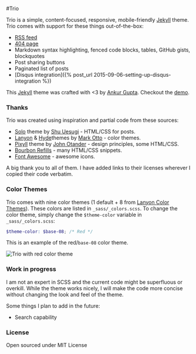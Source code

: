 #Trio

Trio is a simple, content-focused, responsive, mobile-friendly [Jekyll](http://jekyllrb.com/) theme. Trio comes with support for these things out-of-the-box:

* [RSS feed](/feed.xml)
* [404 page](/404.html)
* Markdown syntax highlighting, fenced code blocks, tables, GitHub gists, blockquotes
* Post sharing buttons
* Paginated list of posts
* [Disqus integration]({% post_url 2015-09-06-setting-up-disqus-integration %})

This [Jekyll](http://jekyllrb.com/) theme was crafted with <3 by [Ankur Gupta](https://github.com/ankur-gupta). Checkout the [demo](http://perfectlyrandom.org/trio/).

### Thanks 
Trio was created using inspiration and partial code from these sources:

* [Solo](http://chibicode.github.io/solo/) theme by [Shu Uesugi](https://github.com/chibicode) - HTML/CSS for posts.
* [Lanyon](http://lanyon.getpoole.com/) & [Hyde](http://hyde.getpoole.com/)themes by [Mark Otto](https://github.com/mdo) - color themes.
* [Pixyll](http://pixyll.com/) theme by [John Otander](https://github.com/johnotander) - design principles, some HTML/CSS.
* [Bourbon Refills](http://refills.bourbon.io/) - many HTML/CSS snippets.
* [Font Awesome](http://fortawesome.github.io/Font-Awesome) - awesome icons.

A big thank you to all of them. I have added links to their licenses wherever I copied their code verbatim. 

### Color Themes
Trio comes with nine color themes (1 default + 8 from [Lanyon Color Themes](https://github.com/poole/lanyon)). These colors are listed in `_sass/_colors.scss`. To change the color theme, simply change the `$theme-color` variable in `_sass/_colors.scss`:

```scss
$theme-color: $base-08; /* Red */
```

This is an example of the red/`base-08` color theme.

![Trio with red color theme](trio-red-screenshot.png)


### Work in progress
I am not an expert in SCSS and the current code might be superfluous or overkill. While the theme works nicely, I will make the code more concise without changing the look and feel of the theme.

Some things I plan to add in the future:

* Search capability


### License
Open sourced under MIT License

